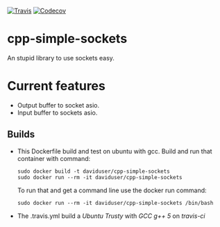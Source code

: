 [![Travis](https://img.shields.io/travis/rust-lang/rust.svg)](https://travis-ci.org/DavidUser/cpp-simple-sockets)
[![Codecov](https://img.shields.io/codecov/c/github/codecov/example-python.svg)](https://codecov.io/gh/DavidUser/cpp-simple-sockets)

# cpp-simple-sockets
An stupid library to use sockets easy. 

# Current features
* Output buffer to socket asio.
* Input buffer to sockets asio.

## Builds
* This Dockerfile build and test on ubuntu with gcc.
    Build and run that container with command:
    ```
    sudo docker build -t daviduser/cpp-simple-sockets
    sudo docker run --rm -it daviduser/cpp-simple-sockets
    ```
    To run that and get a command line use the docker run command:
    ```
    sudo docker run --rm -it daviduser/cpp-simple-sockets /bin/bash
    ```
* The .travis.yml build a _Ubuntu Trusty_ with _GCC g++ 5_ on *travis-ci*
